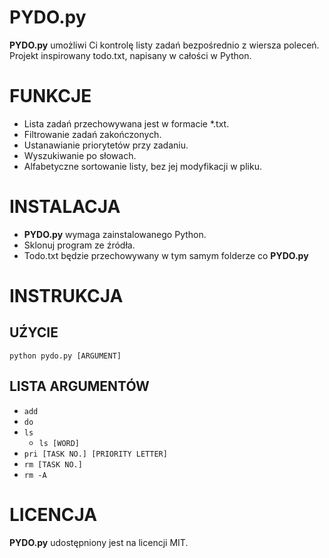 # PYDO.py

**PYDO.py** umożliwi Ci kontrolę listy zadań bezpośrednio z wiersza poleceń.
Projekt inspirowany todo.txt, napisany w całości w Python.

# FUNKCJE

- Lista zadań przechowywana jest w formacie *.txt.
- Filtrowanie zadań zakończonych.
- Ustanawianie priorytetów przy zadaniu.
- Wyszukiwanie po słowach.
- Alfabetyczne sortowanie listy, bez jej modyfikacji w pliku.

# INSTALACJA

- **PYDO.py** wymaga zainstalowanego Python.
- Sklonuj program ze źródła.
- Todo.txt będzie przechowywany w tym samym folderze co **PYDO.py**

# INSTRUKCJA

## UŹYCIE

```python pydo.py [ARGUMENT]```

## LISTA ARGUMENTÓW

- ```add```
- ```do```
- ```ls```
  - ```ls [WORD]```
- ```pri [TASK NO.] [PRIORITY LETTER]```
- ```rm [TASK NO.]```
- ```rm -A```

# LICENCJA

**PYDO.py** udostępniony jest na licencji MIT.
